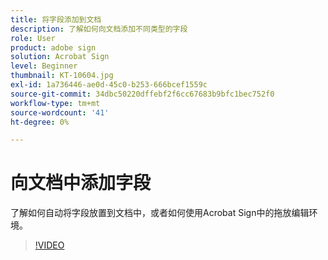 ```yaml
---
title: 将字段添加到文档
description: 了解如何向文档添加不同类型的字段
role: User
product: adobe sign
solution: Acrobat Sign
level: Beginner
thumbnail: KT-10604.jpg
exl-id: 1a736446-ae0d-45c0-b253-666bcef1559c
source-git-commit: 34dbc50220dffebf2f6cc67683b9bfc1bec752f0
workflow-type: tm+mt
source-wordcount: '41'
ht-degree: 0%

---
```


# 向文档中添加字段

了解如何自动将字段放置到文档中，或者如何使用Acrobat Sign中的拖放编辑环境。

>[!VIDEO](https://video.tv.adobe.com/v/346620?hidetitle=true)
